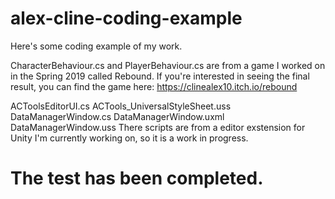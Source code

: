 # alex-cline-coding-example
Here's some coding example of my work.

CharacterBehaviour.cs and PlayerBehaviour.cs are from a game I worked on in the Spring 2019 called Rebound. If you're interested in seeing the final result, you can find the game here: https://clinealex10.itch.io/rebound

ACToolsEditorUI.cs
ACTools_UniversalStyleSheet.uss
DataManagerWindow.cs
DataManagerWindow.uxml
DataManagerWindow.uss
There scripts are from a editor exstension for Unity I'm currently working on, so it is a work in progress.


# The test has been completed.
